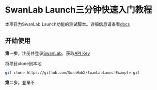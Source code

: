 # SwanLab Launch三分钟快速入门教程

本项目为SwanLab Launch功能的测试脚本。详细信息请查看[docs]()

## 开始使用

**第一步**，注册并登录[SwanLab](http://swanlab.cn/)，获取[API Key](https://swanlab.cn/settings/overview)

将项目clone到本地

```bash
git clone https://github.com/SwanHubX/SwanLabLaunchExample.git
```

**第二步**，登录不
